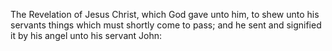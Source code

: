 The Revelation of Jesus Christ, which God gave unto him, to shew unto his servants things which must shortly come to pass; and he sent and signified it by his angel unto his servant John:
